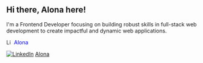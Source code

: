 ## Hi there, Alona here! 
I'm a Frontend Developer focusing on building robust skills in full-stack web development to create impactful and dynamic web applications. 


<a href="https://www.linkedin.com/in/alona-chmovzh-492939124" target="_blank" style="text-decoration: none; display: flex; align-items: center;">
    <img src="https://upload.wikimedia.org/wikipedia/commons/8/81/LinkedIn_icon.svg" alt="LinkedIn" width="16" height="16" style="margin-right: 4px;"/> 
    <span style="color: blue;">Alona</span>
</a>




[![LinkedIn](https://upload.wikimedia.org/wikipedia/commons/8/81/LinkedIn_icon.svg)](https://www.linkedin.com/in/alona-chmovzh-492939124) [Alona](https://www.linkedin.com/in/alona-chmovzh-492939124)









<!--
**NZAlona/NZAlona** is a ✨ _special_ ✨ repository because its `README.md` (this file) appears on your GitHub profile.

Here are some ideas to get you started:

- 🔭 I’m currently working on ...
- 🌱 I’m currently learning ...
- 👯 I’m looking to collaborate on ...
- 🤔 I’m looking for help with ...
- 💬 Ask me about ...
- 📫 How to reach me: ...
- 😄 Pronouns: ...
- ⚡ Fun fact: ...
-->
